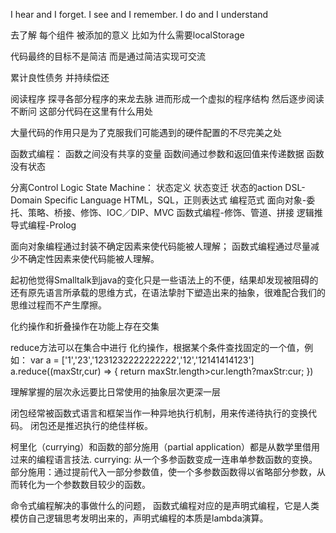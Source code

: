 
I hear and I forget. I see and I remember. I do and I understand

去了解 每个组件  被添加的意义  比如为什么需要localStorage

代码最终的目标不是简洁 而是通过简洁实现可交流

累计良性债务 并持续偿还

阅读程序 探寻各部分程序的来龙去脉 进而形成一个虚拟的程序结构 然后逐步阅读  不断问 这部分代码在这里有什么用处

大量代码的作用只是为了克服我们可能遇到的硬件配置的不尽完美之处

函数式编程：
  函数之间没有共享的变量
  函数间通过参数和返回值来传递数据
  函数没有状态

分离Control Logic
  State Machine：
    状态定义
    状态变迁
    状态的action
  DSL-Domain Specific Language
    HTML，SQL，正则表达式
  编程范式
    面向对象-委托、策略、桥接、修饰、IOC／DIP、MVC
    函数式编程-修饰、管道、拼接
    逻辑推导式编程-Prolog

面向对象编程通过封装不确定因素来使代码能被人理解；
函数式编程通过尽量减少不确定性因素来使代码能被人理解。

起初他觉得Smalltalk到java的变化只是一些语法上的不便，结果却发现被阻碍的还有原先语言所承载的思维方式，在语法挚肘下塑造出来的抽象，很难配合我们的思维过程而不产生摩擦。

化约操作和折叠操作在功能上存在交集

reduce方法可以在集合中进行 化约操作，根据某个条件查找固定的一个值，例如：
var a = ['1','23','1231232222222222','12','12141414123']
a.reduce((maxStr,cur) => { return maxStr.length>cur.length?maxStr:cur; })

理解掌握的层次永远要比日常使用的抽象层次更深一层

闭包经常被函数式语言和框架当作一种异地执行机制，用来传递待执行的变换代码。
闭包还是推迟执行的绝佳样板。

柯里化（currying）和函数的部分施用（partial application）都是从数学里借用过来的编程语言技法.
  currying: 从一个多参函数变成一连串单参数函数的变换。
  部分施用：通过提前代入一部分参数值，使一个多参数函数得以省略部分参数，从而转化为一个参数数目较少的函数。

命令式编程解决的事做什么的问题，
函数式编程对应的是声明式编程，它是人类模仿自己逻辑思考发明出来的，声明式编程的本质是lambda演算。